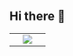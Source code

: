 ## Hi there 👋
<table>
<tr>
<td width="50%" align="center">

  <img  align="center"  src="https://github-readme-stats.anuraghazra1.vercel.app/api/top-langs/?username=marco-ant-sm&theme=dark&hide=blade,jupyter%20notebook,scss,html,css&hide_border=false&no-bg=true&no-frame=true&langs_count=10"/>
  
</td>
</tr>
</table>

<!--
**marco-ant-sm/marco-ant-sm** is a ✨ _special_ ✨ repository because its `README.md` (this file) appears on your GitHub profile.

Here are some ideas to get you started:

- 🔭 I’m currently working on ...
- 🌱 I’m currently learning ...
- 👯 I’m looking to collaborate on ...
- 🤔 I’m looking for help with ...
- 💬 Ask me about ...
- 📫 How to reach me: ...
- 😄 Pronouns: ...
- ⚡ Fun fact: ...
-->
